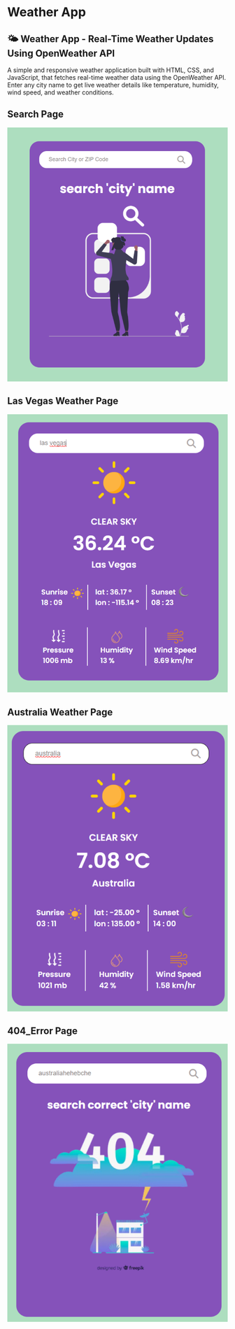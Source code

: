 # Weather App
## 🌤️ Weather App - Real-Time Weather Updates Using OpenWeather API  

A simple and responsive weather application built with HTML, CSS, and JavaScript, that fetches real-time weather data using the OpenWeather API. Enter any city name to get live weather details like temperature, humidity, wind speed, and weather conditions.

## Search Page
![Search Page](./Screenshots/Search.png)
## Las Vegas Weather Page
![Lasvegas Page](./Screenshots/Weather_1.png)
## Australia Weather Page
![Australia Page](./Screenshots/Weather_2.png)
## 404_Error Page
![404_Error Page](./Screenshots/404_Error.png)
